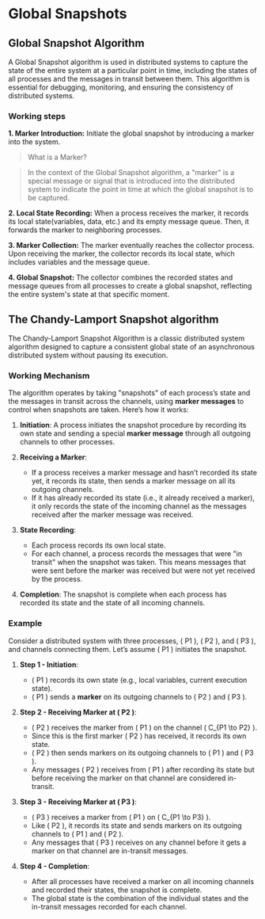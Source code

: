 # Global Snapshots

## Global Snapshot Algorithm

A Global Snapshot algorithm is used in distributed systems to capture the state of the entire system at a particular point in time, including the states of all processes and the messages in transit between them. This algorithm is essential for debugging, monitoring, and ensuring the consistency of distributed systems.

### Working steps

**1. Marker Introduction:** Initiate the global snapshot by introducing a marker into the system.

> What is a Marker?

> In the context of the Global Snapshot algorithm, a "marker" is a special message or
> signal that is introduced into the distributed system to indicate the point in time at
> which the global snapshot is to be captured.

**2. Local State Recording:** When a process receives the marker, it records its local state(variables, data, etc.) and its empty message queue. Then, it forwards the marker to
neighboring processes.

**3. Marker Collection:** The marker eventually reaches the collector process. Upon receiving the marker, the collector records its local state, which includes variables and the message queue.

**4. Global Snapshot:** The collector combines the recorded states and message queues from all processes to create a global snapshot, reflecting the entire system's state at that specific moment.

## The Chandy-Lamport Snapshot algorithm

The Chandy-Lamport Snapshot Algorithm is a classic distributed system algorithm designed to capture a consistent global state of an asynchronous distributed system without pausing its execution.

### Working Mechanism

The algorithm operates by taking "snapshots" of each process’s state and the messages in transit across the channels, using **marker messages** to control when snapshots are taken. Here’s how it works:

1. **Initiation**: A process initiates the snapshot procedure by recording its own state and sending a special **marker message** through all outgoing channels to other processes.

2. **Receiving a Marker**:

   - If a process receives a marker message and hasn’t recorded its state yet, it records its state, then sends a marker message on all its outgoing channels.
   - If it has already recorded its state (i.e., it already received a marker), it only records the state of the incoming channel as the messages received after the marker message was received.

3. **State Recording**:

   - Each process records its own local state.
   - For each channel, a process records the messages that were "in transit" when the snapshot was taken. This means messages that were sent before the marker was received but were not yet received by the process.

4. **Completion**: The snapshot is complete when each process has recorded its state and the state of all incoming channels.

### Example

Consider a distributed system with three processes, \( P1 \), \( P2 \), and \( P3 \), and channels connecting them. Let’s assume \( P1 \) initiates the snapshot.

1. **Step 1 - Initiation**:

   - \( P1 \) records its own state (e.g., local variables, current execution state).
   - \( P1 \) sends a **marker** on its outgoing channels to \( P2 \) and \( P3 \).

2. **Step 2 - Receiving Marker at \( P2 \)**:

   - \( P2 \) receives the marker from \( P1 \) on the channel \( C\_{P1 \to P2} \).
   - Since this is the first marker \( P2 \) has received, it records its own state.
   - \( P2 \) then sends markers on its outgoing channels to \( P1 \) and \( P3 \).
   - Any messages \( P2 \) receives from \( P1 \) after recording its state but before receiving the marker on that channel are considered in-transit.

3. **Step 3 - Receiving Marker at \( P3 \)**:

   - \( P3 \) receives a marker from \( P1 \) on \( C\_{P1 \to P3} \).
   - Like \( P2 \), it records its state and sends markers on its outgoing channels to \( P1 \) and \( P2 \).
   - Any messages that \( P3 \) receives on any channel before it gets a marker on that channel are in-transit messages.

4. **Step 4 - Completion**:
   - After all processes have received a marker on all incoming channels and recorded their states, the snapshot is complete.
   - The global state is the combination of the individual states and the in-transit messages recorded for each channel.
